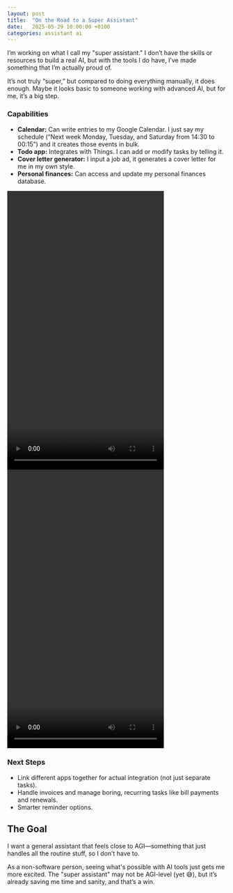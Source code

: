 ```yaml
---
layout: post
title:  "On the Road to a Super Assistant"
date:   2025-05-29 10:00:00 +0100
categories: assistant ai
---
```


I’m working on what I call my "super assistant." I don’t have the skills or resources to build a real AI, but with the tools I do have, I’ve made something that I’m actually proud of.

It’s not truly “super,” but compared to doing everything manually, it does enough. Maybe it looks basic to someone working with advanced AI, but for me, it’s a big step.

### Capabilities

- **Calendar:** Can write entries to my Google Calendar. I just say my schedule (“Next week Monday, Tuesday, and Saturday from 14:30 to 00:15”) and it creates those events in bulk.
- **Todo app:** Integrates with Things. I can add or modify tasks by telling it.
- **Cover letter generator:** I input a job ad, it generates a cover letter for me in my own style.
- **Personal finances:** Can access and update my personal finances database.

<video width="360" height="640" controls>
  <source src="/assets/videos/gcal_h264.mp4" type="video/mp4">
  Your browser does not support the video tag.
</video>
<video width="360" height="640" controls>
  <source src="/assets/videos/letter_h264.mp4" type="video/mp4">
  Your browser does not support the video tag.
</video>

### Next Steps

- Link different apps together for actual integration (not just separate tasks).
- Handle invoices and manage boring, recurring tasks like bill payments and renewals.
- Smarter reminder options.

## The Goal

I want a general assistant that feels close to AGI—something that just handles all the routine stuff, so I don’t have to.


As a non-software person, seeing what's possible with AI tools just gets me more excited. The "super assistant" may not be AGI-level (yet 😅), but it’s already saving me time and sanity, and that’s a win.

